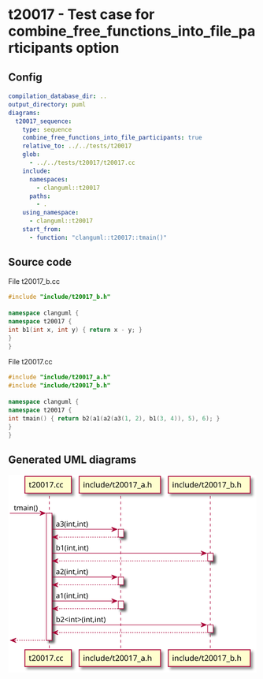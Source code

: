 # t20017 - Test case for combine_free_functions_into_file_participants option
## Config
```yaml
compilation_database_dir: ..
output_directory: puml
diagrams:
  t20017_sequence:
    type: sequence
    combine_free_functions_into_file_participants: true
    relative_to: ../../tests/t20017
    glob:
      - ../../tests/t20017/t20017.cc
    include:
      namespaces:
        - clanguml::t20017
      paths:
        - .
    using_namespace:
      - clanguml::t20017
    start_from:
      - function: "clanguml::t20017::tmain()"
```
## Source code
File t20017_b.cc
```cpp
#include "include/t20017_b.h"

namespace clanguml {
namespace t20017 {
int b1(int x, int y) { return x - y; }
}
}
```
File t20017.cc
```cpp
#include "include/t20017_a.h"
#include "include/t20017_b.h"

namespace clanguml {
namespace t20017 {
int tmain() { return b2(a1(a2(a3(1, 2), b1(3, 4)), 5), 6); }
}
}
```
## Generated UML diagrams
![t20017_sequence](./t20017_sequence.svg "Test case for combine_free_functions_into_file_participants option")
